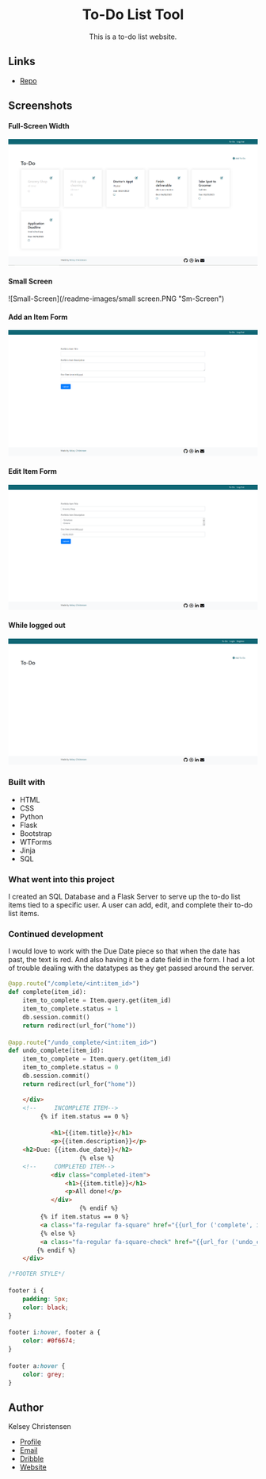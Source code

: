 <h1 align="center">To-Do List Tool</h1>

<p align="center">
This is a to-do list website. </a></p>



## Links

- [Repo](https://github.com/kelseychristensen/To-Do-List-Website "to-do-tool")

## Screenshots

#### Full-Screen Width
![Full-Screen](/readme-images/full-screen.PNG "Full-Screen")
#### Small Screen
![Small-Screen](/readme-images/small screen.PNG "Sm-Screen")
#### Add an Item Form
![Add Item](/readme-images/add-item.PNG "Add")
#### Edit Item Form
![Edit](/readme-images/edit-item.PNG "Edit")
#### While logged out
![Logged Out](/readme-images/logged-out.PNG "Logged Out")

### Built with

- HTML
- CSS
- Python
- Flask
- Bootstrap
- WTForms 
- Jinja
- SQL

### What went into this project

I created an SQL Database and a Flask Server to serve up the to-do list items tied to a specific user. A user can add, edit, and complete their to-do list items. 

### Continued development

I would love to work with the Due Date piece so that when the date has past, the text is red. And also having it be a date field in the form.
I had a lot of trouble dealing with the datatypes as they get passed around the server. 

```python
@app.route("/complete/<int:item_id>")
def complete(item_id):
    item_to_complete = Item.query.get(item_id)
    item_to_complete.status = 1
    db.session.commit()
    return redirect(url_for("home"))

@app.route("/undo_complete/<int:item_id>")
def undo_complete(item_id):
    item_to_complete = Item.query.get(item_id)
    item_to_complete.status = 0
    db.session.commit()
    return redirect(url_for("home"))
```
```html
    </div>
    <!--     INCOMPLETE ITEM-->
         {% if item.status == 0 %}

            <h1>{{item.title}}</h1>
            <p>{{item.description}}</p>
    <h2>Due: {{item.due_date}}</h2>
                    {% else %}
    <!--     COMPLETED ITEM-->
            <div class="completed-item">
                <h1>{{item.title}}</h1>
                <p>All done!</p>
            </div>
                    {% endif %}
         {% if item.status == 0 %}
         <a class="fa-regular fa-square" href="{{url_for ('complete', item_id=item.id) }}"></i></a>
         {% else %}
         <a class="fa-regular fa-square-check" href="{{url_for ('undo_complete', item_id=item.id) }}"></a></a>
        {% endif %}
    </div>

```
```css
/*FOOTER STYLE*/

footer i {
    padding: 5px;
    color: black;
}

footer i:hover, footer a {
    color: #0f6674;
}

footer a:hover {
    color: grey;
}
```
## Author

Kelsey Christensen

- [Profile](https://github.com/kelseychristensen "Kelsey Christensen")
- [Email](mailto:kelsey.c.christensen@gmail.com?subject=Hi "Hi!")
- [Dribble](https://dribbble.com/kelseychristensen "Hi!")
- [Website](http://kelseychristensen.com/ "Welcome")
